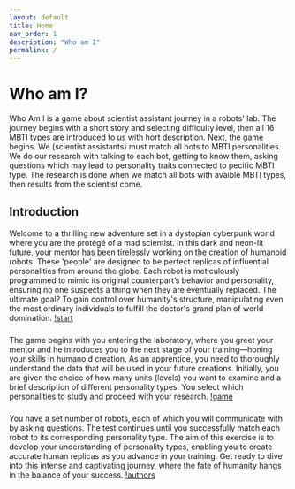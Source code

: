 ```yaml
---
layout: default
title: Home
nav_order: 1
description: "Who am I"
permalink: /
---
```


# Who am I?
Who Am I is a game about scientist assistant journey in a robots' lab. 
The journey begins with a short story and selecting difficulty level, then all 16 MBTI types are introduced to us with hort description. 
Next, the game begins. We (scientist assistants) must match all bots to MBTI personalities. 
We do our research with talking to each bot, getting to know them, asking questions which may lead to personality traits connected to pecific MBTI type. 
The research is done when we match all bots with avaible MBTI types, then results from the scientist come.

## Introduction
Welcome to a thrilling new adventure set in a dystopian cyberpunk world where you are the protégé of a mad scientist. In this dark and neon-lit future, your mentor has been tirelessly working on the creation of humanoid robots. These 'people' are designed to be perfect replicas of influential personalities from around the globe. Each robot is meticulously programmed to mimic its original counterpart’s behavior and personality, ensuring no one suspects a thing when they are eventually replaced. The ultimate goal? To gain control over humanity's structure, manipulating even the most ordinary individuals to fulfill the doctor's grand plan of world domination.
[!start](https://github.com/StainedMentor/Who-Am-I/blob/main/assets/obraz_2024-06-25_235722216.png?raw=true)

### 
The game begins with you entering the laboratory, where you greet your mentor and he introduces you to the next stage of your training—honing your skills in humanoid creation. As an apprentice, you need to thoroughly understand the data that will be used in your future creations. Initially, you are given the choice of how many units (levels) you want to examine and a brief description of different personality types. You select which personalities to study and proceed with your research.
[!game](https://github.com/StainedMentor/Who-Am-I/blob/main/assets/obraz_2024-06-25_235900889.png?raw=true)

### 
You have a set number of robots, each of which you will communicate with by asking questions. The test continues until you successfully match each robot to its corresponding personality type. The aim of this exercise is to develop your understanding of personality types, enabling you to create accurate human replicas as you advance in your training. Get ready to dive into this intense and captivating journey, where the fate of humanity hangs in the balance of your success.
[!authors](https://github.com/StainedMentor/Who-Am-I/blob/main/assets/obraz_2024-06-25_235818623.png?raw=true)
